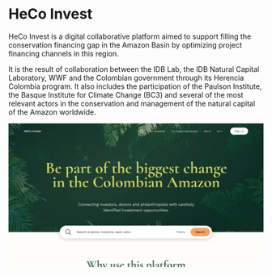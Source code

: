 # HeCo Invest

HeCo Invest is a digital collaborative platform aimed to support filling the conservation financing gap in the Amazon Basin by optimizing project financing channels in this region.

It is the result of collaboration between the IDB Lab, the IDB Natural Capital Laboratory, WWF and the Colombian government through its Herencia Colombia program. It also includes the participation of the Paulson Institute, the Basque Institute for Climate Change (BC3) and several of the most relevant actors in the conservation and management of the natural capital of the Amazon worldwide.

![Homepage](docs/assets/hero.jpg)